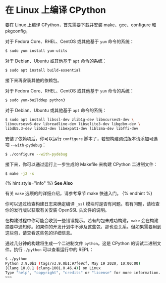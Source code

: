# 在 Linux 上编译 CPython

要在 Linux 上编译 CPython，首先需要下载并安装 make、gcc、configure 和 pkgconfig。

对于 Fedora Core、RHEL、CentOS 或其他基于 `yum` 命令的系统：

```bash
$ sudo yum install yum-utils
```

对于 Debian、Ubuntu 或其他基于 `apt` 命令的系统：

```bash
$ sudo apt install build-essential
```

接下来再安装其他的依赖包。

对于 Fedora Core、RHEL、CentOS 或其他基于 `yum` 命令的系统：

```bash
$ sudo yum-builddep python3
```

对于 Debian、Ubuntu 或其他基于 `apt` 命令的系统：

```bash
$ sudo apt install libssl-dev zlib1g-dev libncurses5-dev \
libncursesw5-dev libreadline-dev libsqlite3-dev libgdbm-dev \
libdb5.3-dev libbz2-dev libexpat1-dev liblzma-dev libffi-dev
```

安装了依赖项后，你可以运行 `configure` 脚本了，若想构建调试版本请添加可选项 `--with-pydebug`：

```bash
$ ./configure --with-pydebug
```

接下来，你可以通过运行上一步生成的 Makefile 来构建 CPython 二进制文件：

```bash
$ make -j2 -s
```

{% hint style="info" %}
**See Also**

有关 `make` 选项的的详细介绍，请参考章节 make 快速入门。
{% endhint %}

你可以通过检查构建日志来确定编译 `_ssl` 模块时是否有问题。若有问题，请检查你的发行版以获取有关安装 OpenSSL 头文件的说明。

在构建过程中你可能会收到一些错误提示。若有的包未成功构建，`make` 会在构建摘要中通知你。如果你的开发计划中不涉及这些包，那也没关系。但如果需要用到这些包，请查看这些包的详细信息。

通过几分钟的构建将生成一个二进制文件 `python`。这是 CPython 的调试二进制文件。执行 `./python` 可以查看运行中的 REPL：

```bash
$ ./python
Python 3.9.0b1 (tags/v3.9.0b1:97fe9cf, May 19 2020, 10:00:00)
[Clang 10.0.1 (clang-1001.0.46.4)] on Linux
Type "help", "copyright", "credits" or "license" for more information.
>>>
```
